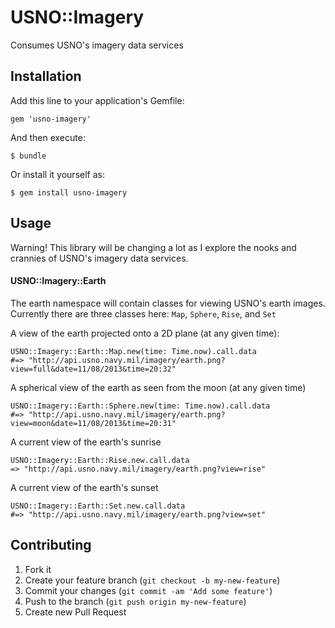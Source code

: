 # USNO::Imagery

Consumes USNO's imagery data services

## Installation

Add this line to your application's Gemfile:

    gem 'usno-imagery'

And then execute:

    $ bundle

Or install it yourself as:

    $ gem install usno-imagery

## Usage

Warning! This library will be changing a lot as I explore the nooks and crannies of USNO's imagery data services.

#### USNO::Imagery::Earth

The earth namespace will contain classes for viewing USNO's earth images.
Currently there are three classes here: `Map`, `Sphere`, `Rise`, and `Set`

A view of the earth projected onto a 2D plane (at any given time):

    USNO::Imagery::Earth::Map.new(time: Time.now).call.data
    #=> "http://api.usno.navy.mil/imagery/earth.png?view=full&date=11/08/2013&time=20:32"

A spherical view of the earth as seen from the moon (at any given time)

    USNO::Imagery::Earth::Sphere.new(time: Time.now).call.data
    #=> "http://api.usno.navy.mil/imagery/earth.png?view=moon&date=11/08/2013&time=20:31"

A current view of the earth's sunrise

    USNO::Imagery::Earth::Rise.new.call.data
    => "http://api.usno.navy.mil/imagery/earth.png?view=rise"

A current view of the earth's sunset

    USNO::Imagery::Earth::Set.new.call.data
    #=> "http://api.usno.navy.mil/imagery/earth.png?view=set"

## Contributing

1. Fork it
2. Create your feature branch (`git checkout -b my-new-feature`)
3. Commit your changes (`git commit -am 'Add some feature'`)
4. Push to the branch (`git push origin my-new-feature`)
5. Create new Pull Request
